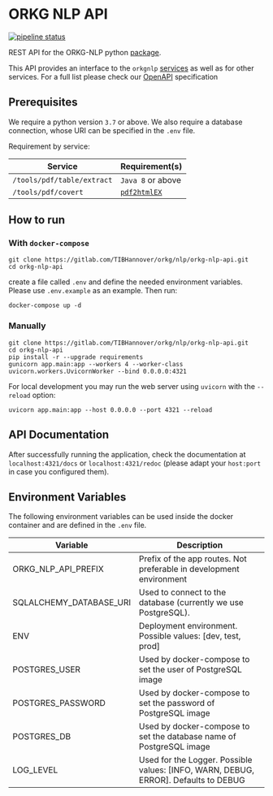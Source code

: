 # ORKG NLP API

[![pipeline status](https://gitlab.com/TIBHannover/orkg/nlp/orkg-nlp-api/badges/main/pipeline.svg)](https://gitlab.com/TIBHannover/orkg/nlp/orkg-nlp-api/-/commits/main)

REST API for the ORKG-NLP python [package](https://orkg-nlp-pypi.readthedocs.io/en/latest/).

This API provides an interface to the `orkgnlp`
[services](https://orkg-nlp-pypi.readthedocs.io/en/latest/services/services.html)
as well as for other services. For a full list please check our
[OpenAPI](https://gitlab.com/TIBHannover/orkg/nlp/orkg-nlp-api/-/blob/1-migrate-nlp-services-convert-pdf/openapi.json) specification

## Prerequisites

We require a python version `3.7` or above.
We also require a database connection, whose URI can be specified in the ``.env`` file. 

Requirement by service:

| Service                    | Requirement(s)    |
|----------------------------|-------------------|
| `/tools/pdf/table/extract` | `Java 8` or above |
| `/tools/pdf/covert`        | [`pdf2htmlEX`](https://github.com/pdf2htmlEX/pdf2htmlEX) |

## How to run

### With ``docker-compose``

```commandline
git clone https://gitlab.com/TIBHannover/orkg/nlp/orkg-nlp-api.git
cd orkg-nlp-api
```

create a file called `.env` and define the needed environment variables.
Please use `.env.example` as an example. Then run:

```commandline
docker-compose up -d
```

### Manually
```commandline
git clone https://gitlab.com/TIBHannover/orkg/nlp/orkg-nlp-api.git
cd orkg-nlp-api
pip install -r --upgrade requirements
gunicorn app.main:app --workers 4 --worker-class uvicorn.workers.UvicornWorker --bind 0.0.0.0:4321
```
For local development you may run the web server using ``uvicorn`` with the ``--reload`` option:

```commandline
uvicorn app.main:app --host 0.0.0.0 --port 4321 --reload
```

## API Documentation
After successfully running the application, check the documentation at `localhost:4321/docs`
or `localhost:4321/redoc` (please adapt your `host:port` in case you configured them).


## Environment Variables
The following environment variables can be used inside the docker container
and are defined in the `.env` file.

| Variable                | Description                                                                         |
|-------------------------|-------------------------------------------------------------------------------------|
| ORKG_NLP_API_PREFIX     | Prefix of the app routes. Not preferable in development environment                 |
| SQLALCHEMY_DATABASE_URI | Used to connect to the database (currently we use PostgreSQL).                      |
| ENV                     | Deployment environment. Possible values: [dev, test, prod]                          |
| POSTGRES_USER           | Used by docker-compose to set the user of PostgreSQL image                          |                                                                     |
| POSTGRES_PASSWORD       | Used by docker-compose to set the password of PostgreSQL image                      |                                                                    |
| POSTGRES_DB             | Used by docker-compose to set the database name of PostgreSQL image                 |
| LOG_LEVEL               | Used for the Logger. Possible values: [INFO, WARN, DEBUG, ERROR]. Defaults to DEBUG |